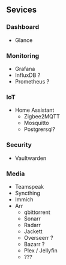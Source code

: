 ## Sevices

### Dashboard

- Glance

### Monitoring

- Grafana
- InfluxDB ?
- Prometheus ?

### IoT

- Home Assistant
    - Zigbee2MQTT
    - Mosquitto
    - Postgrersql?

### Security

- Vaultwarden

### Media

- Teamspeak
- Syncthing
- Immich
- Arr
    - qbittorrent
    - Sonarr
    - Radarr
    - Jackett
    - Overseerr ?
    - Bazarr ?
    - Plex / Jellyfin
    - ???
